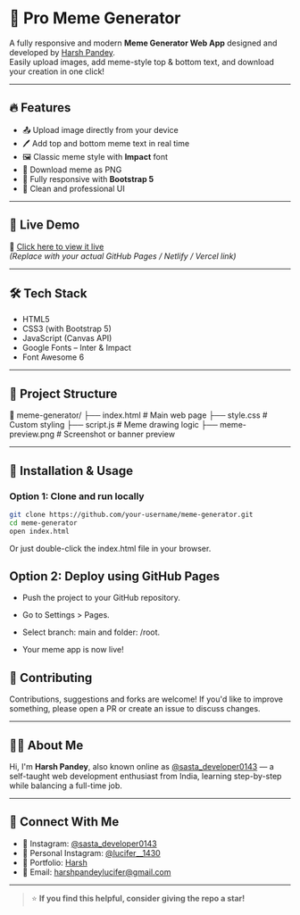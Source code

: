 # 🎯 Pro Meme Generator

A fully responsive and modern **Meme Generator Web App** designed and developed by [Harsh Pandey](https://lucifer01430.github.io/Portfolio/).  
Easily upload images, add meme-style top & bottom text, and download your creation in one click!



---

## 🔥 Features

- 📤 Upload image directly from your device
- 🖊️ Add top and bottom meme text in real time
- 🖼️ Classic meme style with **Impact** font
- 💾 Download meme as PNG
- 📱 Fully responsive with **Bootstrap 5**
- 🎨 Clean and professional UI

---

## 📸 Live Demo

🚀 [Click here to view it live](https://lucifer01430.github.io/code-nest-meme-generator/)  
*(Replace with your actual GitHub Pages / Netlify / Vercel link)*

---

## 🛠️ Tech Stack

- HTML5  
- CSS3 (with Bootstrap 5)  
- JavaScript (Canvas API)  
- Google Fonts – Inter & Impact  
- Font Awesome 6  

---

## 📁 Project Structure

📁 meme-generator/
├── index.html # Main web page
├── style.css # Custom styling
├── script.js # Meme drawing logic
├── meme-preview.png # Screenshot or banner preview


---

## 🚀 Installation & Usage

### Option 1: Clone and run locally

```bash
git clone https://github.com/your-username/meme-generator.git
cd meme-generator
open index.html
```
Or just double-click the index.html file in your browser.

## Option 2: Deploy using GitHub Pages

- Push the project to your GitHub repository.

- Go to Settings > Pages.

- Select branch: main and folder: /root.

- Your meme app is now live!

## 🙌 Contributing
Contributions, suggestions and forks are welcome!
If you'd like to improve something, please open a PR or create an issue to discuss changes.

---

## 🙋‍♂️ About Me

Hi, I'm **Harsh Pandey**, also known online as [@sasta_developer0143](https://www.instagram.com/sasta_developer0143) — a self-taught web development enthusiast from India, learning step-by-step while balancing a full-time job.

---

## 🤝 Connect With Me

- 📸 Instagram: [@sasta_developer0143](https://www.instagram.com/sasta_developer0143)  
- 📸 Personal Instagram: [@lucifer__1430](https://www.instagram.com/lucifer__1430)  
- 💼 Portfolio: [Harsh](https://lucifer01430.github.io/Portfolio/)  
- 📧 Email: harshpandeylucifer@gmail.com

---

> ⭐ **If you find this helpful, consider giving the repo a star!**
